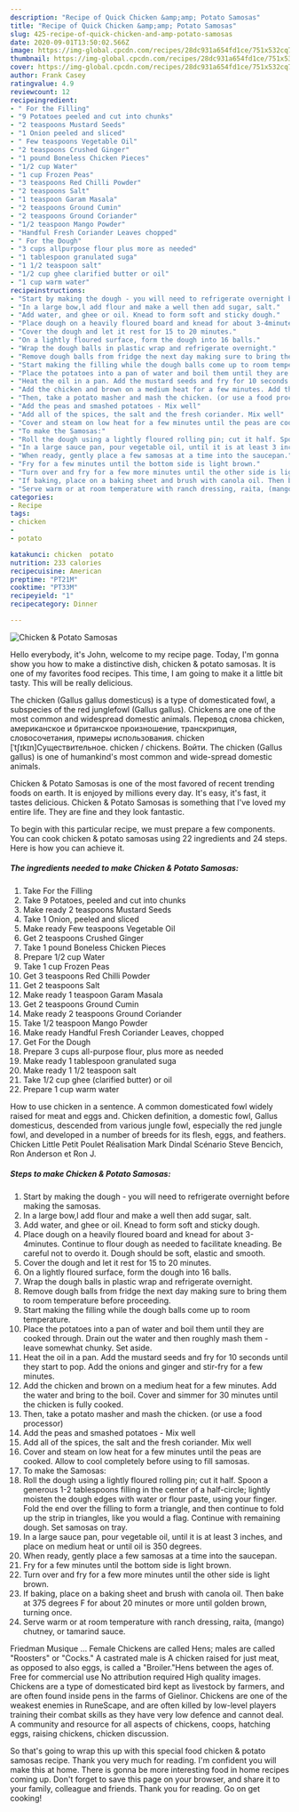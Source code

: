 ```yaml
---
description: "Recipe of Quick Chicken &amp;amp; Potato Samosas"
title: "Recipe of Quick Chicken &amp;amp; Potato Samosas"
slug: 425-recipe-of-quick-chicken-and-amp-potato-samosas
date: 2020-09-01T13:50:02.566Z
image: https://img-global.cpcdn.com/recipes/28dc931a654fd1ce/751x532cq70/chicken-potato-samosas-recipe-main-photo.jpg
thumbnail: https://img-global.cpcdn.com/recipes/28dc931a654fd1ce/751x532cq70/chicken-potato-samosas-recipe-main-photo.jpg
cover: https://img-global.cpcdn.com/recipes/28dc931a654fd1ce/751x532cq70/chicken-potato-samosas-recipe-main-photo.jpg
author: Frank Casey
ratingvalue: 4.9
reviewcount: 12
recipeingredient:
- " For the Filling"
- "9 Potatoes peeled and cut into chunks"
- "2 teaspoons Mustard Seeds"
- "1 Onion peeled and sliced"
- " Few teaspoons Vegetable Oil"
- "2 teaspoons Crushed Ginger"
- "1 pound Boneless Chicken Pieces"
- "1/2 cup Water"
- "1 cup Frozen Peas"
- "3 teaspoons Red Chilli Powder"
- "2 teaspoons Salt"
- "1 teaspoon Garam Masala"
- "2 teaspoons Ground Cumin"
- "2 teaspoons Ground Coriander"
- "1/2 teaspoon Mango Powder"
- "Handful Fresh Coriander Leaves chopped"
- " For the Dough"
- "3 cups allpurpose flour plus more as needed"
- "1 tablespoon granulated suga"
- "1 1/2 teaspoon salt"
- "1/2 cup ghee clarified butter or oil"
- "1 cup warm water"
recipeinstructions:
- "Start by making the dough - you will need to refrigerate overnight before making the samosas."
- "In a large bow,l add flour and make a well then add sugar, salt."
- "Add water, and ghee or oil. Knead to form soft and sticky dough."
- "Place dough on a heavily floured board and knead for about 3-4minutes. Continue to flour dough as needed to facilitate kneading. Be careful not to overdo it. Dough should be soft, elastic and smooth."
- "Cover the dough and let it rest for 15 to 20 minutes."
- "On a lightly floured surface, form the dough into 16 balls."
- "Wrap the dough balls in plastic wrap and refrigerate overnight."
- "Remove dough balls from fridge the next day making sure to bring them to room temperature before proceeding."
- "Start making the filling while the dough balls come up to room temperature."
- "Place the potatoes into a pan of water and boil them until they are cooked through. Drain out the water and then roughly mash them - leave somewhat chunky. Set aside."
- "Heat the oil in a pan. Add the mustard seeds and fry for 10 seconds until they start to pop. Add the onions and ginger and stir-fry for a few minutes."
- "Add the chicken and brown on a medium heat for a few minutes. Add the water and bring to the boil. Cover and simmer for 30 minutes until the chicken is fully cooked."
- "Then, take a potato masher and mash the chicken. (or use a food processor)"
- "Add the peas and smashed potatoes - Mix well"
- "Add all of the spices, the salt and the fresh coriander. Mix well"
- "Cover and steam on low heat for a few minutes until the peas are cooked. Allow to cool completely before using to fill samosas."
- "To make the Samosas:"
- "Roll the dough using a lightly floured rolling pin; cut it half. Spoon a generous 1-2 tablespoons filling in the center of a half-circle; lightly moisten the dough edges with water or flour paste, using your finger. Fold the end over the filling to form a triangle, and then continue to fold up the strip in triangles, like you would a flag. Continue with remaining dough. Set samosas on tray."
- "In a large sauce pan, pour vegetable oil, until it is at least 3 inches, and place on medium heat or until oil is 350 degrees."
- "When ready, gently place a few samosas at a time into the saucepan."
- "Fry for a few minutes until the bottom side is light brown."
- "Turn over and fry for a few more minutes until the other side is light brown."
- "If baking, place on a baking sheet and brush with canola oil. Then bake at 375 degrees F for about 20 minutes or more until golden brown, turning once."
- "Serve warm or at room temperature with ranch dressing, raita, (mango) chutney, or tamarind sauce."
categories:
- Recipe
tags:
- chicken
- 
- potato

katakunci: chicken  potato 
nutrition: 233 calories
recipecuisine: American
preptime: "PT21M"
cooktime: "PT33M"
recipeyield: "1"
recipecategory: Dinner

---
```



![Chicken &amp; Potato Samosas](https://img-global.cpcdn.com/recipes/28dc931a654fd1ce/751x532cq70/chicken-potato-samosas-recipe-main-photo.jpg)

Hello everybody, it's John, welcome to my recipe page. Today, I'm gonna show you how to make a distinctive dish, chicken &amp; potato samosas. It is one of my favorites food recipes. This time, I am going to make it a little bit tasty. This will be really delicious.

The chicken (Gallus gallus domesticus) is a type of domesticated fowl, a subspecies of the red junglefowl (Gallus gallus). Chickens are one of the most common and widespread domestic animals. Перевод слова chicken, американское и британское произношение, транскрипция, словосочетания, примеры использования. chicken [ˈtʃɪkɪn]Существительное. chicken / chickens. Войти. The chicken (Gallus gallus) is one of humankind&#39;s most common and wide-spread domestic animals.

Chicken &amp; Potato Samosas is one of the most favored of recent trending foods on earth. It is enjoyed by millions every day. It's easy, it's fast, it tastes delicious. Chicken &amp; Potato Samosas is something that I've loved my entire life. They are fine and they look fantastic.


To begin with this particular recipe, we must prepare a few components. You can cook chicken &amp; potato samosas using 22 ingredients and 24 steps. Here is how you can achieve it.

##### The ingredients needed to make Chicken &amp; Potato Samosas:

1. Take  For the Filling
1. Take 9 Potatoes, peeled and cut into chunks
1. Make ready 2 teaspoons Mustard Seeds
1. Take 1 Onion, peeled and sliced
1. Make ready  Few teaspoons Vegetable Oil
1. Get 2 teaspoons Crushed Ginger
1. Take 1 pound Boneless Chicken Pieces
1. Prepare 1/2 cup Water
1. Take 1 cup Frozen Peas
1. Get 3 teaspoons Red Chilli Powder
1. Get 2 teaspoons Salt
1. Make ready 1 teaspoon Garam Masala
1. Get 2 teaspoons Ground Cumin
1. Make ready 2 teaspoons Ground Coriander
1. Take 1/2 teaspoon Mango Powder
1. Make ready Handful Fresh Coriander Leaves, chopped
1. Get  For the Dough
1. Prepare 3 cups all-purpose flour, plus more as needed
1. Make ready 1 tablespoon granulated suga
1. Make ready 1 1/2 teaspoon salt
1. Take 1/2 cup ghee (clarified butter) or oil
1. Prepare 1 cup warm water


How to use chicken in a sentence. A common domesticated fowl widely raised for meat and eggs and. Chicken definition, a domestic fowl, Gallus domesticus, descended from various jungle fowl, especially the red jungle fowl, and developed in a number of breeds for its flesh, eggs, and feathers. Chicken Little Petit Poulet Réalisation Mark Dindal Scénario Steve Bencich, Ron Anderson et Ron J. 

##### Steps to make Chicken &amp; Potato Samosas:

1. Start by making the dough - you will need to refrigerate overnight before making the samosas.
1. In a large bow,l add flour and make a well then add sugar, salt.
1. Add water, and ghee or oil. Knead to form soft and sticky dough.
1. Place dough on a heavily floured board and knead for about 3-4minutes. Continue to flour dough as needed to facilitate kneading. Be careful not to overdo it. Dough should be soft, elastic and smooth.
1. Cover the dough and let it rest for 15 to 20 minutes.
1. On a lightly floured surface, form the dough into 16 balls.
1. Wrap the dough balls in plastic wrap and refrigerate overnight.
1. Remove dough balls from fridge the next day making sure to bring them to room temperature before proceeding.
1. Start making the filling while the dough balls come up to room temperature.
1. Place the potatoes into a pan of water and boil them until they are cooked through. Drain out the water and then roughly mash them - leave somewhat chunky. Set aside.
1. Heat the oil in a pan. Add the mustard seeds and fry for 10 seconds until they start to pop. Add the onions and ginger and stir-fry for a few minutes.
1. Add the chicken and brown on a medium heat for a few minutes. Add the water and bring to the boil. Cover and simmer for 30 minutes until the chicken is fully cooked.
1. Then, take a potato masher and mash the chicken. (or use a food processor)
1. Add the peas and smashed potatoes - Mix well
1. Add all of the spices, the salt and the fresh coriander. Mix well
1. Cover and steam on low heat for a few minutes until the peas are cooked. Allow to cool completely before using to fill samosas.
1. To make the Samosas:
1. Roll the dough using a lightly floured rolling pin; cut it half. Spoon a generous 1-2 tablespoons filling in the center of a half-circle; lightly moisten the dough edges with water or flour paste, using your finger. Fold the end over the filling to form a triangle, and then continue to fold up the strip in triangles, like you would a flag. Continue with remaining dough. Set samosas on tray.
1. In a large sauce pan, pour vegetable oil, until it is at least 3 inches, and place on medium heat or until oil is 350 degrees.
1. When ready, gently place a few samosas at a time into the saucepan.
1. Fry for a few minutes until the bottom side is light brown.
1. Turn over and fry for a few more minutes until the other side is light brown.
1. If baking, place on a baking sheet and brush with canola oil. Then bake at 375 degrees F for about 20 minutes or more until golden brown, turning once.
1. Serve warm or at room temperature with ranch dressing, raita, (mango) chutney, or tamarind sauce.


Friedman Musique … Female Chickens are called Hens; males are called &#34;Roosters&#34; or &#34;Cocks.&#34; A castrated male is A chicken raised for just meat, as opposed to also eggs, is called a &#34;Broiler.&#34;Hens between the ages of. Free for commercial use No attribution required High quality images. Chickens are a type of domesticated bird kept as livestock by farmers, and are often found inside pens in the farms of Gielinor. Chickens are one of the weakest enemies in RuneScape, and are often killed by low-level players training their combat skills as they have very low defence and cannot deal. A community and resource for all aspects of chickens, coops, hatching eggs, raising chickens, chicken discussion. 

So that's going to wrap this up with this special food chicken &amp; potato samosas recipe. Thank you very much for reading. I'm confident you will make this at home. There is gonna be more interesting food in home recipes coming up. Don't forget to save this page on your browser, and share it to your family, colleague and friends. Thank you for reading. Go on get cooking!
